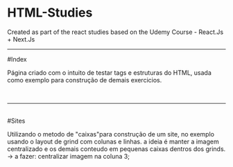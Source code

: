 # HTML-Studies
Created as part of the react studies based on the Udemy Course - React.Js + Next.Js

<hr>
#Index
<p> Página criado com o intuito de testar tags e estruturas do HTML, usada como exemplo para construção de demais exercicios. </p>
<br>
<hr>
<br>
#Sites
<p>Utilizando o metodo de "caixas"para construção de um site, no exemplo usando o layout de grind com colunas e linhas. 
 a ideia é manter a imagem centralizado e os demais conteudo em pequenas caixas dentros dos grinds.
 -> a fazer: centralizar imagem na coluna 3;</p>
